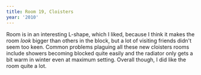 ```yaml
---
title: Room 19, Cloisters
year: '2010'
---
```


Room is in an interesting L-shape, which I liked, because I think it makes the room *look* bigger than others in the block, but a lot of visiting friends didn't seem too keen. Common problems plaguing all these new cloisters rooms include showers becoming blocked quite easily and the radiator only gets a bit warm in winter even at maximum setting. Overall though, I did like the room quite a lot.
